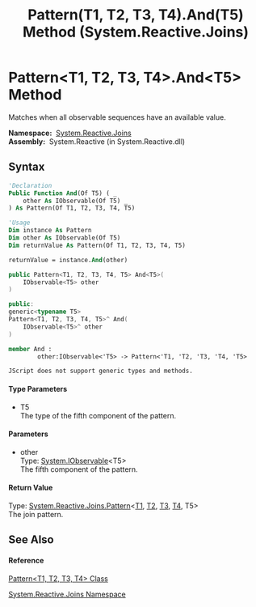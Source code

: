 ﻿---
title: Pattern(T1, T2, T3, T4).And(T5) Method  (System.Reactive.Joins)
TOCTitle: And(T5) Method
ms:assetid: M:System.Reactive.Joins.Pattern`4.And``1(System.IObservable{``0})
ms:mtpsurl: https://msdn.microsoft.com/en-us/library/Hh229226(v=VS.103)
ms:contentKeyID: 36068641
ms.date: 06/28/2011
mtps_version: v=VS.103
f1_keywords:
- System.Reactive.Joins.Pattern`4.And``1
dev_langs:
- CSharp
- JScript
- VB
- FSharp
- c++
---

# Pattern\<T1, T2, T3, T4\>.And\<T5\> Method

Matches when all observable sequences have an available value.

**Namespace:**  [System.Reactive.Joins](hh211841\(v=vs.103\).md)  
**Assembly:**  System.Reactive (in System.Reactive.dll)

## Syntax

``` vb
'Declaration
Public Function And(Of T5) ( _
    other As IObservable(Of T5) _
) As Pattern(Of T1, T2, T3, T4, T5)
```

``` vb
'Usage
Dim instance As Pattern
Dim other As IObservable(Of T5)
Dim returnValue As Pattern(Of T1, T2, T3, T4, T5)

returnValue = instance.And(other)
```

``` csharp
public Pattern<T1, T2, T3, T4, T5> And<T5>(
    IObservable<T5> other
)
```

``` c++
public:
generic<typename T5>
Pattern<T1, T2, T3, T4, T5>^ And(
    IObservable<T5>^ other
)
```

``` fsharp
member And : 
        other:IObservable<'T5> -> Pattern<'T1, 'T2, 'T3, 'T4, 'T5> 
```

``` jscript
JScript does not support generic types and methods.
```

#### Type Parameters

  - T5  
    The type of the fifth component of the pattern.

#### Parameters

  - other  
    Type: [System.IObservable](https://msdn.microsoft.com/en-us/library/Dd990377)\<T5\>  
    The fifth component of the pattern.  

#### Return Value

Type: [System.Reactive.Joins.Pattern](hh211959\(v=vs.103\).md)\<[T1](hh229732\(v=vs.103\).md), [T2](hh229732\(v=vs.103\).md), [T3](hh229732\(v=vs.103\).md), [T4](hh229732\(v=vs.103\).md), T5\>  
The join pattern.  

## See Also

#### Reference

[Pattern\<T1, T2, T3, T4\> Class](hh229732\(v=vs.103\).md)

[System.Reactive.Joins Namespace](hh211841\(v=vs.103\).md)

